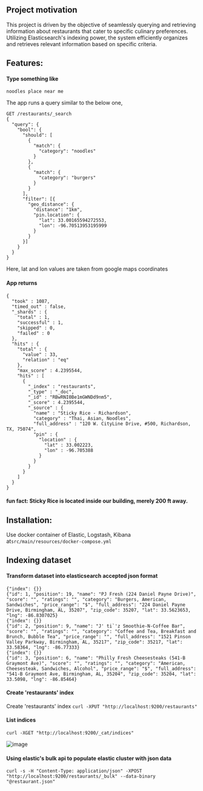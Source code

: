 ## Project motivation

This project is driven by the objective of seamlessly querying and retrieving information about restaurants that cater to specific culinary preferences. <br> 
Utilizing Elasticsearch's indexing power, the system efficiently organizes and retrieves relevant information based on specific criteria.
## Features:

#### Type something like
   ```
   noodles place near me
   ```

The app runs a query similar to the below one,
```
GET /restaurants/_search
{
  "query": {
    "bool": {
      "should": [
        {
          "match": {
            "category": "noodles"
          }
        },
        {
          "match": {
            "category": "burgers"
          }
        }
      ],
      "filter": [{
        "geo_distance": {
          "distance": "1km", 
          "pin.location": {
            "lat": 33.00165594272553,
            "lon": -96.70513953195999
          }
        }
      }]
    }
  }
}
```
Here, lat and lon values are taken from google maps coordinates

#### App returns
```
{
  "took" : 1087,
  "timed_out" : false,
  "_shards" : {
    "total" : 1,
    "successful" : 1,
    "skipped" : 0,
    "failed" : 0
  },
  "hits" : {
    "total" : {
      "value" : 33,
      "relation" : "eq"
    },
    "max_score" : 4.2395544,
    "hits" : [
      {
        "_index" : "restaurants",
        "_type" : "_doc",
        "_id" : "RBwRNI0Be1mGWNDd9nm5",
        "_score" : 4.2395544,
        "_source" : {
          "name" : "Sticky Rice - Richardson",
          "category" : "Thai, Asian, Noodles",
          "full_address" : "120 W. CityLine Drive, #500, Richardson, TX, 75074",
          "pin" : {
            "location" : {
              "lat" : 33.002223,
              "lon" : -96.705388
            }
          }
        }
      }
    ]
  }
}

```
#### fun fact: Sticky Rice is located inside our building, merely 200 ft away. 

## Installation:
Use docker container of Elastic, Logstash, Kibana at```src/main/resources/docker-compose.yml```

## Indexing dataset

#### Transform dataset into elasticsearch accepted json format
```
{"index": {}}
{"id": 1, "position": 19, "name": "PJ Fresh (224 Daniel Payne Drive)", "score": "", "ratings": "", "category": "Burgers, American, Sandwiches", "price_range": "$", "full_address": "224 Daniel Payne Drive, Birmingham, AL, 35207", "zip_code": 35207, "lat": 33.5623653, "lng": -86.8307025}
{"index": {}}
{"id": 2, "position": 9, "name": "J' ti`'z Smoothie-N-Coffee Bar", "score": "", "ratings": "", "category": "Coffee and Tea, Breakfast and Brunch, Bubble Tea", "price_range": "", "full_address": "1521 Pinson Valley Parkway, Birmingham, AL, 35217", "zip_code": 35217, "lat": 33.58364, "lng": -86.77333}
{"index": {}}
{"id": 3, "position": 6, "name": "Philly Fresh Cheesesteaks (541-B Graymont Ave)", "score": "", "ratings": "", "category": "American, Cheesesteak, Sandwiches, Alcohol", "price_range": "$", "full_address": "541-B Graymont Ave, Birmingham, AL, 35204", "zip_code": 35204, "lat": 33.5098, "lng": -86.85464}
```
#### Create 'restaurants' index
Create 'restaurants' index
``` curl -XPUT "http://localhost:9200/restaurants" ```

#### List indices
``` curl -XGET "http://localhost:9200/_cat/indices" ```
 
![image](https://github.com/prajyotkcsu/find-near-me/assets/154280801/8202976e-fa6f-4829-a80f-fe71236e15e3)

#### Using elastic's bulk api to populate elastic cluster with json data
``` curl -s -H "Content-Type: application/json" -XPOST "http://localhost:9200/restaurants/_bulk" --data-binary "@restaurant.json" ```

